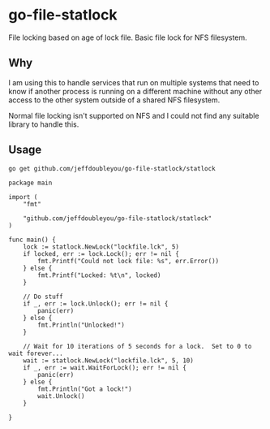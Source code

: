 # go-file-statlock
File locking based on age of lock file.  Basic file lock for NFS filesystem.

## Why

I am using this to handle services that run on multiple systems that need to know if another process is running on a different machine without any other access to the other system outside of a shared NFS filesystem.

Normal file locking isn't supported on NFS and I could not find any suitable library to handle this.

## Usage

```
go get github.com/jeffdoubleyou/go-file-statlock/statlock
```

```
package main

import (
	"fmt"

	"github.com/jeffdoubleyou/go-file-statlock/statlock"
)

func main() {
	lock := statlock.NewLock("lockfile.lck", 5)
	if locked, err := lock.Lock(); err != nil {
		fmt.Printf("Could not lock file: %s", err.Error())
	} else {
		fmt.Printf("Locked: %t\n", locked)
	}

	// Do stuff
	if _, err := lock.Unlock(); err != nil {
		panic(err)
	} else {
		fmt.Println("Unlocked!")
	}

	// Wait for 10 iterations of 5 seconds for a lock.  Set to 0 to wait forever...
	wait := statlock.NewLock("lockfile.lck", 5, 10)
	if _, err := wait.WaitForLock(); err != nil {
		panic(err)
	} else {
		fmt.Println("Got a lock!")
		wait.Unlock()
	}

}
```
